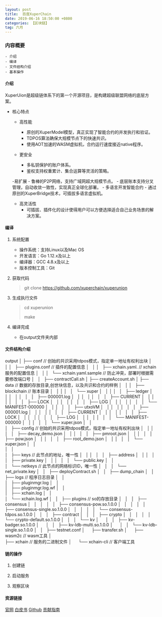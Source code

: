 ```yaml
---
layout: post
title:  百度XuperChain
date: 2019-06-16 18:50:00 +0800
categories: 【区块链】
tag: 六月
---
```



### 内容概要
	
	- 介绍
	- 编译
	- 文件结构介绍
	- 基本操作


#### 介绍

XuperUion是超级链体系下的第一个开源项目，是构建超级联盟网络的底层方案。

- 核心特点
	- 高性能
		- 原创的XuperModel模型，真正实现了智能合约的并发执行和验证。
		- TDPOS算法确保大规模节点下的快速共识。
		- 使用AOT加速的WASM虚拟机，合约运行速度接近native程序。
	
	- 更安全
		- 多私钥保护的账户体系。
		- 鉴权支持权重累计、集合运算等灵活的策略。

 	-易扩展
		- 鲁棒的P2P网络，支持广域网超大规模节点。
		- 底层账本支持分叉管理，自动收敛一致性，实现真正全球化部署。
		- 多语言开发智能合约
		- 通过原创的XuperBridge技术，可插拔多语言虚拟机。

	- 高灵活性
		- 可插拔、插件化的设计使得用户可以方便选择适合自己业务场景的解决方案。


#### 编译

1. 系统配置
	- 操作系统：支持Linux以及Mac OS
	- 开发语言：Go 1.12.x及以上
	- 编译器：GCC 4.8.x及以上
	- 版本控制工具：Git

2. 获取代码
	> git clone https://github.com/xuperchain/xuperunion

3. 生成执行文件
	> cd xuperunion
	> 
	> make

4. 编译完成
	- 在output文件夹内部


#### 文件结构介绍

output
│
├── conf  	// 创始的共识采用tdpos模式，指定单一地址有权利出块
│  	│
│   ├── plugins.conf 		// 插件的配置信息
│  	│
│   ├── xchain.yaml.   		// xchain服务的配置信息
│  	│
│   └── xchain.yaml.sample 	// 防止冲突，部署时根据需要修改端口号
│  	
│  	
├── contractCall.sh
│
├── createAccount.sh
│
├── data  // 数据的存放目录,创世块信息，以及共识和合约的样例
│   │
│   ├── blockchain	// 账本目录
│   │   │
│   │   └── xuper
│   │   	│
│   │       ├── ledger
│   │   	│  	│
│   │       │   ├── 000001.log
│   │   	│  	│
│   │       │   ├── CURRENT
│   │   	│  	│
│   │       │   ├── LOCK
│   │   	│  	│
│   │       │   ├── LOG
│   │   	│  	│
│   │       │   └── MANIFEST-000000
│   │   	│  	
│   │       ├── utxoVM
│   │   	│  	│
│   │       │   ├── 000001.log
│   │   	│  	│
│   │       │   ├── CURRENT
│   │   	│  	│
│   │       │   ├── LOCK
│   │   	│  	│
│   │       │   ├── LOG
│   │   	│  	│
│   │       │   └── MANIFEST-000000
│   │   	│  	
│   │       └── xuper.json
│   │   	
│   ├── config	// 创始的共识采用tdpos模式，指定单一地址有权利出块
│   │  	│  	
│   │   ├── decay_demo.json
│   │  	│  	
│   │   ├── pmroot.json
│   │  	│  	
│   │   ├── pow.json
│   │  	│  	
│   │   ├── root_demo.json
│   │  	│  	
│   │   └── xuper.json
│   │  	
│   │  	
│   ├── keys // 此节点的地址，唯一性
│   │  	│  	
│   │   ├── address
│   │  	│  	
│   │   ├── private.key
│   │  	│  	
│   │   └── public.key
│   │  	
│   └── netkeys // 此节点的网络标识ID，唯一性
│      	│  	
│       └── net_private.key
│   
│   
├── deployContract.sh
│   
│   
├── dump_chain
│   
│   
├── logs  // 程序日志目录
│   │  	
│   ├── pluginmgr.log
│   │  	
│   ├── pluginmgr.log.wf
│   │  	
│   ├── xchain.log
│   │  	
│   └── xchain.log.wf
│   
│   
├── plugins	// so的存放目录
│   │   
│   ├── consensus
│   │   │   
│   │   ├── consensus-pow.so.1.0.0
│   │   │   
│   │   ├── consensus-single.so.1.0.0
│   │   │   
│   │   └── consensus-tdpos.so.1.0.0
│   │   
│   ├── contract
│   │   
│   ├── crypto
│   │   │   
│   │   └── crypto-default.so.1.0.0
│   │   
│   └── kv
│       │   
│       ├── kv-badger.so.1.0.0
│       │   
│       ├── kv-ldb-multi.so.1.0.0
│       │   
│       └── kv-ldb-single.so.1.0.0
│   
│   
├── testnet.conf
│       
├── transfer.sh
│       
├── wasm2c	// wasm工具
│       	
├── xchain  // 服务的二进制文件
│       
└── xchain-cli	// 客户端工具


#### 链的操作

1. 创建链
	>

2. 启动服务
	> 

3. 观察区块
	> 




#### 资源链接

[官网](https://xchain.baidu.com/)
[白皮书](https://xuperchain.baidu.com/whitepaper)
[Github](https://github.com/xuperchain/xuperunion)
[贡献指南](https://github.com/xuperchain/xuperunion/blob/master/CONTRIBUTING_CN.md)

